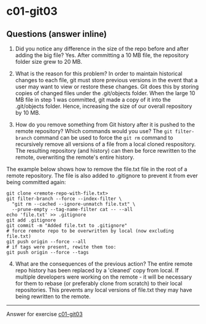# c01-git03

## Questions (answer inline)

1. Did you notice any difference in the size of the repo before and after adding the big file?
   Yes. After committing a 10 MB file, the repository folder size grew to 20 MB.

2. What is the reason for this problem?
   In order to maintain historical changes to each file, git must store previous versions in the event that a user may want to view or restore these changes. Git does this by storing copies of changed files under the .git/objects folder. When the large 10 MB file in step 1 was committed, git made a copy of it into the .git/objects folder. Hence, increasing the size of our overall repository by 10 MB.

3. How do you remove something from Git history after it is pushed to the remote repository? Which commands would you use?
   The `git filter-branch` command can be used to force the `git rm` command to recursively remove all versions of a file from a local cloned respository. The resulting repository (and history) can then be force rewritten to the remote, overwriting the remote's entire history.

The example below shows how to remove the file.txt file in the root of a remote repository. The file is also added to .gitignore to prevent it from ever being committed again:

```
git clone <remote-repo-with-file.txt>
git filter-branch --force --index-filter \
  "git rm --cached --ignore-unmatch file.txt" \
  --prune-empty --tag-name-filter cat -- --all
echo 'file.txt' >> .gitignore
git add .gitignore
git commit -m "Added file.txt to .gitignore"
# force remote repo to be overwritten by local (now excluding file.txt)
git push origin --force --all
# if tags were present, rewite them too:
git push origin --force --tags
```

4. What are the consequences of the previous action?
   The entire remote repo history has been replaced by a 'cleaned' copy from local. If multiple developers were working on the remote - it will be necessary for them to rebase (or preferably clone from scratch) to their local repositories. This prevents any local versions of file.txt they may have being rewritten to the remote.

---

Answer for exercise [c01-git03](https://github.com/devopsacademyau/academy/blob/23cc1dfa31e85651e3cdc1b0ef38da21518841ba/classes/01class/exercises/c01-git03/README.md)
